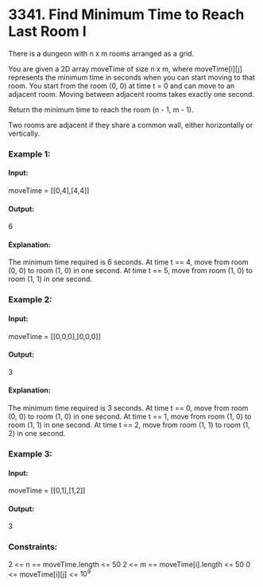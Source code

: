 # 3341. Find Minimum Time to Reach Last Room I
There is a dungeon with n x m rooms arranged as a grid.

You are given a 2D array moveTime of size n x m, where moveTime[i][j] represents the minimum time in seconds when you can start moving to that room. You start from the room (0, 0) at time t = 0 and can move to an adjacent room. Moving between adjacent rooms takes exactly one second.

Return the minimum time to reach the room (n - 1, m - 1).

Two rooms are adjacent if they share a common wall, either horizontally or vertically.

### Example 1:
#### Input:
moveTime = [[0,4],[4,4]]
#### Output:
6
#### Explanation:
The minimum time required is 6 seconds.
At time t == 4, move from room (0, 0) to room (1, 0) in one second.
At time t == 5, move from room (1, 0) to room (1, 1) in one second.

### Example 2:
#### Input:
moveTime = [[0,0,0],[0,0,0]]
#### Output: 
3
#### Explanation:
The minimum time required is 3 seconds.
At time t == 0, move from room (0, 0) to room (1, 0) in one second.
At time t == 1, move from room (1, 0) to room (1, 1) in one second.
At time t == 2, move from room (1, 1) to room (1, 2) in one second.

### Example 3:
#### Input:
moveTime = [[0,1],[1,2]]
#### Output:
3

### Constraints:
2 <= n == moveTime.length <= 50
2 <= m == moveTime[i].length <= 50
0 <= moveTime[i][j] <= $`10^9`$


